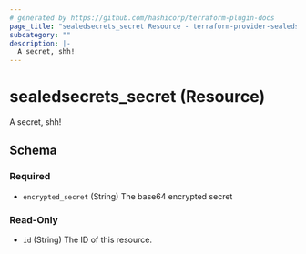 ```yaml
---
# generated by https://github.com/hashicorp/terraform-plugin-docs
page_title: "sealedsecrets_secret Resource - terraform-provider-sealedsecrets"
subcategory: ""
description: |-
  A secret, shh!
---
```


# sealedsecrets_secret (Resource)

A secret, shh!



<!-- schema generated by tfplugindocs -->
## Schema

### Required

- `encrypted_secret` (String) The base64 encrypted secret

### Read-Only

- `id` (String) The ID of this resource.


